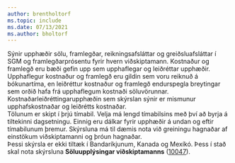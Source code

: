 ```yaml
---
author: brentholtorf
ms.topic: include
ms.date: 07/13/2021
ms.author: bholtorf
---
```

Sýnir upphæðir sölu, framlegðar, reikningsafsláttar og greiðsluafsláttar í SGM og framlegðarprósentu fyrir hvern viðskiptamann. Kostnaður og framlegð eru bæði gefin upp sem upphaflegar og leiðréttar upphæðir. Upphaflegur kostnaður og framlegð eru gildin sem voru reiknuð á bókunartíma, en leiðréttur kostnaður og framlegð endurspegla breytingar sem orðið hafa frá upphaflegum kostnaði söluvörunnar. Kostnaðarleiðréttingarupphæðin sem skýrslan sýnir er mismunur upphafskostnaðar og leiðrétts kostnaðar.<br>Tölunum er skipt í þrjú tímabil. Velja má lengd tímabilsins með því að byrja á tiltekinni dagsetningu. Einnig eru dálkar fyrir upphæðir á undan og eftir tímabilunum þremur. Skýrsluna má til dæmis nota við greiningu hagnaðar af einstökum viðskiptamanni og þróun hagnaðar.<br>Þessi skýrsla er ekki tiltæk í Bandaríkjunum, Kanada og Mexíkó. Þess í stað skal nota skýrsluna **Söluupplýsingar viðskiptamanns** ([10047](https://businesscentral.dynamics.com?report=10047)).

